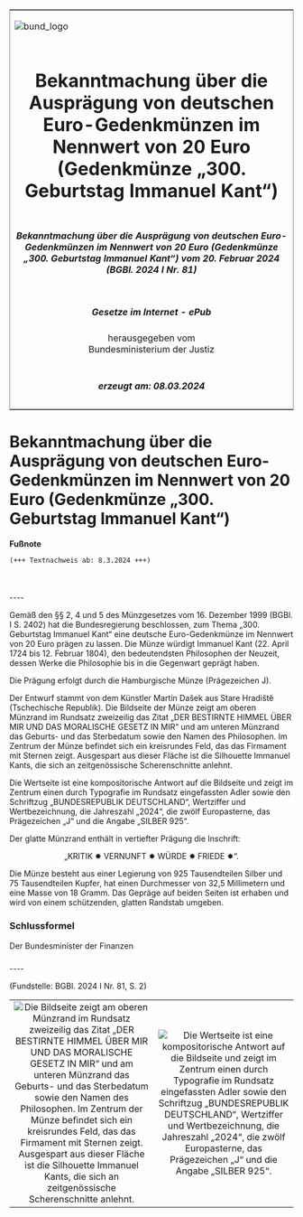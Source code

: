 <span id="DECKBLATT.html"></span>

<table border="0" frame="border" width="100%">

<tr valign="top">

<td align="left">

![bund\_logo](BfJ_2021_Web_de_de.gif)

</td>

<td align="right">

 

</td>

</tr>

<tr align="center" valign="middle">

<td colspan="2">

# Bekanntmachung über die Ausprägung von deutschen Euro-Gedenkmünzen im Nennwert von 20 Euro (Gedenkmünze „300. Geburtstag Immanuel Kant“)

</td>

</tr>

<tr align="center" valign="middle">

<td colspan="2">

##### Bekanntmachung über die Ausprägung von deutschen Euro-Gedenkmünzen im Nennwert von 20 Euro (Gedenkmünze „300. Geburtstag Immanuel Kant“) vom 20. Februar 2024 (BGBl. 2024 I Nr. 81)

</td>

</tr>

<tr align="center" valign="middle">

<td colspan="2">

  
  

##### Gesetze im Internet - ePub  
  
herausgegeben vom  
Bundesministerium der Justiz

</td>

</tr>

<tr align="center" valign="bottom">

<td colspan="2">

  
  

##### erzeugt am: 08.03.2024

</td>

</tr>

</table>

<span id="BJNR0510A0024.html"></span>

# Bekanntmachung über die Ausprägung von deutschen Euro-Gedenkmünzen im Nennwert von 20 Euro (Gedenkmünze „300. Geburtstag Immanuel Kant“)

<div>

  
**Fußnote**

<div class="jnhtml">

<div>

<div class="jurAbsatz">

  

``` 
(+++ Textnachweis ab: 8.3.2024 +++)

 
```

</div>

</div>

</div>

</div>

<span id="BJNR0510A0024BJNE000100000.html"></span>

###   
\----

<div>

<div class="jnhtml">

<div>

<div class="jurAbsatz">

Gemäß den §§ 2, 4 und 5 des Münzgesetzes vom 16. Dezember 1999 (BGBl. I
S. 2402) hat die Bundesregierung beschlossen, zum Thema „300. Geburtstag
Immanuel Kant“ eine deutsche Euro-Gedenkmünze im Nennwert von 20 Euro
prägen zu lassen. Die Münze würdigt Immanuel Kant (22. April 1724 bis
12. Februar 1804), den bedeutendsten Philosophen der Neuzeit, dessen
Werke die Philosophie bis in die Gegenwart geprägt haben.

</div>

<div class="jurAbsatz">

Die Prägung erfolgt durch die Hamburgische Münze (Prägezeichen J).

</div>

<div class="jurAbsatz">

Der Entwurf stammt von dem Künstler Martin Dašek aus Stare Hradištĕ
(Tschechische Republik). Die Bildseite der Münze zeigt am oberen
Münzrand im Rundsatz zweizeilig das Zitat „DER BESTIRNTE HIMMEL ÜBER
MIR UND DAS MORALISCHE GESETZ IN MIR“ und am unteren Münzrand das
Geburts- und das Sterbedatum sowie den Namen des Philosophen. Im Zentrum
der Münze befindet sich ein kreisrundes Feld, das das Firmament mit
Sternen zeigt. Ausgespart aus dieser Fläche ist die Silhouette Immanuel
Kants, die sich an zeitgenössische Scherenschnitte anlehnt.

</div>

<div class="jurAbsatz">

Die Wertseite ist eine kompositorische Antwort auf die Bildseite und
zeigt im Zentrum einen durch Typografie im Rundsatz eingefassten Adler
sowie den Schriftzug „BUNDESREPUBLIK DEUTSCHLAND“, Wertziffer und
Wertbezeichnung, die Jahreszahl „2024“, die zwölf Europasterne, das
Prägezeichen „J“ und die Angabe „SILBER 925“.

</div>

<div class="jurAbsatz">

Der glatte Münzrand enthält in vertiefter Prägung die Inschrift:

</div>

<div class="jurAbsatz" style="text-align:center;">

„KRITIK <span class="Formel">✸</span> VERNUNFT
<span class="Formel">✸</span> WÜRDE <span class="Formel">✸</span>
FRIEDE <span class="Formel">✸</span>“.

</div>

<div class="jurAbsatz">

Die Münze besteht aus einer Legierung von 925 Tausendteilen Silber und
75 Tausendteilen Kupfer, hat einen Durchmesser von 32,5 Millimetern und
eine Masse von 18 Gramm. Das Gepräge auf beiden Seiten ist erhaben und
wird von einem schützenden, glatten Randstab umgeben.

</div>

</div>

</div>

</div>

<span id="BJNR0510A0024BJNE000200000.html"></span>

### Schlussformel  

<div>

<div class="jnhtml">

<div>

<div class="jurAbsatz">

<span class="SP">Der Bundesminister der Finanzen</span>

</div>

</div>

</div>

</div>

<span id="BJNR0510A0024BJNE000300000.html"></span>

###   
\----

<div>

<div class="jnhtml">

<div>

<div class="jurAbsatz">

<div class="kommentar_Fundstelle">

(Fundstelle: BGBl. 2024 I Nr. 81, S. 2)

</div>

</div>

|                                                                                                                                                                                                                                                                                                                                                                                                                                                                                       |                                                                                                                                                                                                                                                                                                                                                                 |
| :-----------------------------------------------------------------------------------------------------------------------------------------------------------------------------------------------------------------------------------------------------------------------------------------------------------------------------------------------------------------------------------------------------------------------------------------------------------------------------------: | :-------------------------------------------------------------------------------------------------------------------------------------------------------------------------------------------------------------------------------------------------------------------------------------------------------------------------------------------------------------: |
| ![Die Bildseite zeigt am oberen Münzrand im Rundsatz zweizeilig das Zitat „DER BESTIRNTE HIMMEL ÜBER MIR UND DAS MORALISCHE GESETZ IN MIR“ und am unteren Münzrand das Geburts- und das Sterbedatum sowie den Namen des Philosophen. Im Zentrum der Münze befindet sich ein kreisrundes Feld, das das Firmament mit Sternen zeigt. Ausgespart aus dieser Fläche ist die Silhouette Immanuel Kants, die sich an zeitgenössische Scherenschnitte anlehnt.](bgbl1_2024_j00810_0010.jpeg) | ![Die Wertseite ist eine kompositorische Antwort auf die Bildseite und zeigt im Zentrum einen durch Typografie im Rundsatz eingefassten Adler sowie den Schriftzug „BUNDESREPUBLIK DEUTSCHLAND“, Wertziffer und Wertbezeichnung, die Jahreszahl „2024“, die zwölf Europasterne, das Prägezeichen „J“ und die Angabe „SILBER 925“.](bgbl1_2024_j00810_0020.jpeg) |

</div>

</div>

</div>
